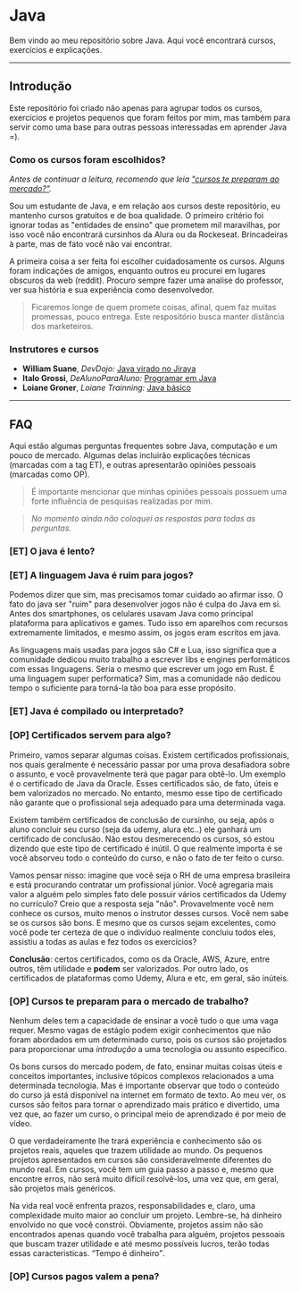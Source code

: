 # Java
Bem vindo ao meu repositório sobre Java. Aqui você encontrará cursos, exercícios e explicações.

______________

## Introdução
Este repositório foi criado não apenas para agrupar todos os cursos, exercícios e projetos pequenos que foram feitos por mim, mas também para servir como uma base para outras pessoas interessadas em aprender Java =).

### Como os cursos foram escolhidos?
_Antes de continuar a leitura, recomendo que leia <a href="https://github.com/FireguiQueen/Java/tree/main#op-certificados-servem-para-algo">"cursos te preparam ao mercado?"</a>._ 

Sou um estudante de Java, e em relação aos cursos deste repositório, eu mantenho cursos gratuitos e de boa qualidade. 
O primeiro critério foi ignorar todas as "entidades de ensino" que prometem mil maravilhas, por isso você não encontrará cursinhos da Alura ou da Rockeseat. Brincadeiras à parte, mas de fato você não vai encontrar.

A primeira coisa a ser feita foi escolher cuidadosamente os cursos. Alguns foram indicações de amigos, enquanto outros eu procurei em lugares obscuros da web (reddit). Procuro sempre fazer uma analise do professor, ver sua história e sua experiência como desenvolvedor. 
> Ficaremos longe de quem promete coisas, afinal, quem faz muitas promessas, pouco entrega. Este respositório busca manter distância dos marketeiros.  

### Instrutores e cursos 
- __William Suane__, _DevDojo:_ <a href="https://www.youtube.com/playlist?list=PL62G310vn6nFIsOCC0H-C2infYgwm8SWW"> Java virado no Jiraya </a>
- __Italo Grossi__, _DeAlunoParaAluno:_ <a href="https://www.youtube.com/playlist?list=PLa75BYTPDNKZLzk3xG-gSXSU_AAq5RP4g"> Programar em Java </a> 
- __Loiane Groner__, _Loiane Trainning:_ <a href="https://loiane.training/curso/java-basico"> Java básico </a>
  
___________________________

## FAQ 
Aqui estão algumas perguntas frequentes sobre Java, computação e um pouco de mercado. Algumas delas incluirão explicações técnicas (marcadas com a tag ET), e outras apresentarão opiniões pessoais (marcadas como OP). 
> É importante mencionar que minhas opiniões pessoais possuem uma forte influência de pesquisas realizadas por mim.

> _No momento ainda não coloquei as respostas para todas as perguntas._

### [ET] O java é lento? 


### [ET] A linguagem Java é ruim para jogos?
Podemos dizer que sim, mas precisamos tomar cuidado ao afirmar isso. O fato do java ser "ruim" para desenvolver jogos não é culpa do Java em si.
Antes dos smartphones, os celulares usavam Java como principal plataforma para aplicativos e games. Tudo isso em aparelhos com recursos extremamente limitados, e mesmo assim, os jogos eram escritos em java. 

As linguagens mais usadas para jogos são C# e Lua, isso significa que a comunidade dedicou muito trabalho a escrever libs e engines performáticos com essas linguagens. Seria o mesmo que escrever um jogo em Rust. É uma linguagem super performatica? Sim, mas a comunidade não dedicou tempo o suficiente para torná-la tão boa para esse propósito.



### [ET] Java é compilado ou interpretado?


### [OP] Certificados servem para algo? 
Primeiro, vamos separar algumas coisas. Existem certificados profissionais, nos quais geralmente é necessário passar por uma prova desafiadora sobre o assunto, e você provavelmente terá que pagar para obtê-lo. Um exemplo é o certificado de Java da Oracle. Esses certificados são, de fato, úteis e bem valorizados no mercado. No entanto, mesmo esse tipo de certificado não garante que o profissional seja adequado para uma determinada vaga.

Existem também certificados de conclusão de cursinho, ou seja, após o aluno concluir seu curso (seja da udemy, alura etc..) ele ganhará um certificado de conclusão. Não estou desmerecendo os cursos, só estou dizendo que este tipo de certificado é inútil. O que realmente importa é se você absorveu todo o conteúdo do curso, e não o fato de ter feito o curso.

Vamos pensar nisso: imagine que você seja o RH de uma empresa brasileira e está procurando contratar um profissional júnior. Você agregaria mais valor a alguém pelo simples fato dele possuir vários certificados da Udemy no currículo? Creio que a resposta seja "não". 
Provavelmente você nem conhece os cursos, muito menos o instrutor desses cursos. Você nem sabe se os cursos são bons. E mesmo que os cursos sejam excelentes, como você pode ter certeza de que o indivíduo realmente concluiu todos eles, assistiu a todas as aulas e fez todos os exercícios? 

__Conclusão__:  certos certificados, como os da Oracle, AWS, Azure, entre outros, têm utilidade e __podem__ ser valorizados. Por outro lado, os certificados de plataformas como Udemy, Alura e etc, em geral, são inúteis.

### [OP] Cursos te preparam para o mercado de trabalho? 
Nenhum deles tem a capacidade de ensinar a você tudo o que uma vaga requer. Mesmo vagas de estágio podem exigir conhecimentos que não foram abordados em um determinado curso, pois os cursos são projetados para proporcionar uma _introdução_ a uma tecnologia ou assunto específico.

Os bons cursos do mercado podem, de fato, ensinar muitas coisas úteis e conceitos importantes, inclusive tópicos complexos relacionados a uma determinada tecnologia. Mas é importante observar que todo o conteúdo do curso já está disponível na internet em formato de texto. Ao meu ver, os cursos são feitos para tornar o aprendizado mais prático e divertido, uma vez que, ao fazer um curso, o principal meio de aprendizado é por meio de vídeo. 

O que verdadeiramente lhe trará experiência e conhecimento são os projetos reais, aqueles que trazem utilidade ao mundo. Os pequenos projetos apresentados em cursos são consideravelmente diferentes do mundo real. Em cursos, você tem um guia passo a passo e, mesmo que encontre erros, não será muito difícil resolvê-los, uma vez que, em geral, são projetos mais genéricos.

Na vida real você enfrenta prazos, responsabilidades e, claro, uma complexidade muito maior ao concluir um projeto. Lembre-se, há dinheiro envolvido no que você constrói. Obviamente, projetos assim não são encontrados apenas quando você trabalha para alguém, projetos pessoais que buscam trazer utilidade e até mesmo possíveis lucros, terão todas essas caracteristicas. <q>Tempo é dinheiro</q>.

### [OP] Cursos pagos valem a pena? 

